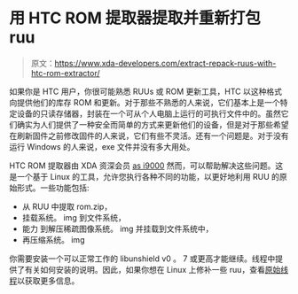 # 用 HTC ROM 提取器提取并重新打包 ruu

> 原文：<https://www.xda-developers.com/extract-repack-ruus-with-htc-rom-extractor/>

如果你是 HTC 用户，你很可能熟悉 RUUs 或 ROM 更新工具，HTC 以这种格式向提供他们的库存 ROM 和更新。对于那些不熟悉的人来说，它们基本上是一个特定设备的只读存储器，封装在一个可从个人电脑上运行的可执行文件中的。虽然它们确实为人们提供了一种安全而简单的方式来更新他们的设备，但是对于那些希望在刷新固件之前修改固件的人来说，它们有些不灵活。还有一个问题是。对于没有运行 Windows 的人来说，exe 文件并没有多大用处。

HTC ROM 提取器由 XDA 资深会员 [as i9000](http://forum.xda-developers.com/member.php?u=2976903) 然而，可以帮助解决这些问题。这是一个基于 Linux 的工具，允许您执行各种不同的功能，以更好地利用 RUU 的原始形式。一些功能包括:

*   从 RUU 中提取 rom.zip，
*   挂载系统。 img 到文件系统，
*   能力 到解压稀疏图像系统。 img 并挂载到文件系统中，
*   再压缩系统。 img

你需要安装一个可以正常工作的 libunshield v0 。 7 或更高才能继续。线程中提供了有关如何安装的说明。因此，如果你想在 Linux 上修补一些 ruu，查看[原始线程](http://forum.xda-developers.com/showthread.php?t=2199655)以获取更多信息。